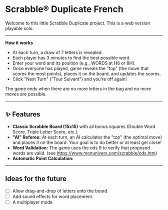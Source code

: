 # Scrabble® Duplicate French

Welcome to this little Scrabble Duplicate project. This is a web version playable solo.

---

**How it works**

* At each turn, a draw of 7 letters is revealed.
* Each player has 3 minutes to find the best possible word.
* Enter your word and its position (e.g., WORDS at H8 or 8H).
* Once everyone has played, game reveals the "top" (the move that scores the most points), places it on the board, and updates the scores.
* Click "Next Turn" ("Tour Suivant") and you're off again!

The game ends when there are no more letters in the bag and no more moves are possible.

---

## ✨ Features

* **Classic Scrabble Board (15x15)** with all bonus squares (Double Word Score, Triple Letter Score, etc.).
* **"AI" Referee:** At each turn, an AI calculates the "top" (the optimal move) and places it on the board. Your goal is to do better or at least get close!
* **Word Validation:** The game uses the ods 9 to verify that proposed words are valid. (see https://www.monunivers.com/scrabble/ods.htm)
* **Automatic Point Calculation:** 


---

## Ideas for the future

* [ ] Allow drag-and-drop of letters onto the board.
* [ ] Add sound effects for word placement.
* [ ] A  multiplayer mode
